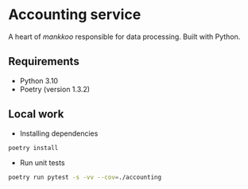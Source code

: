 # Accounting service

A heart of *mankkoo* responsible for data processing. Built with Python. 

## Requirements

* Python 3.10
* Poetry (version 1.3.2)

## Local work

* Installing dependencies 

```bash
poetry install
```

* Run unit tests

```bash
poetry run pytest -s -vv --cov=./accounting
```
